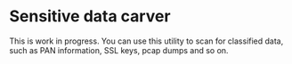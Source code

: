 # Sensitive data carver

This is work in progress. You can use this utility to scan for classified data,
such as PAN information, SSL keys, pcap dumps and so on.
